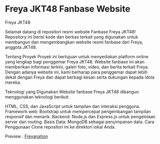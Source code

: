 # Freya JKT48 Fanbase Website
Freya JKT48

Selamat datang di repositori resmi website Fanbase Freya JKT48! Repository ini berisi kode dan berkas terkait yang digunakan untuk membangun dan mengembangkan website resmi fanbase dari Freya, anggota JKT48.

Tentang Proyek
Proyek ini bertujuan untuk menyediakan platform online yang lengkap bagi penggemar Freya JKT48. Website fanbase ini akan memberikan informasi terkini, galeri foto, video, dan berita terkait Freya. Dengan adanya website ini, kami berharap para penggemar dapat lebih dekat dengan Freya dan dapat berbagi kesan serta dukungan kepada idola mereka.


Teknologi yang Digunakan
Website fanbase Freya JKT48 dibangun menggunakan teknologi berikut:

HTML, CSS, dan JavaScript untuk tampilan dan interaksi pengguna.
Framework web: Bootstrap untuk mempercepat pengembangan tampilan responsif dan menarik.
Backend: Node.js dan Express.js untuk pengelolaan server dan routing.
Basis Data: MongoDB sebagai penyimpanan data.
Cara Penggunaan
Clone repositori ini ke direktori lokal Anda.


Preview : <a href="https://freyanation.cyclic.app/" target="_blank">Freyanation</a>
 